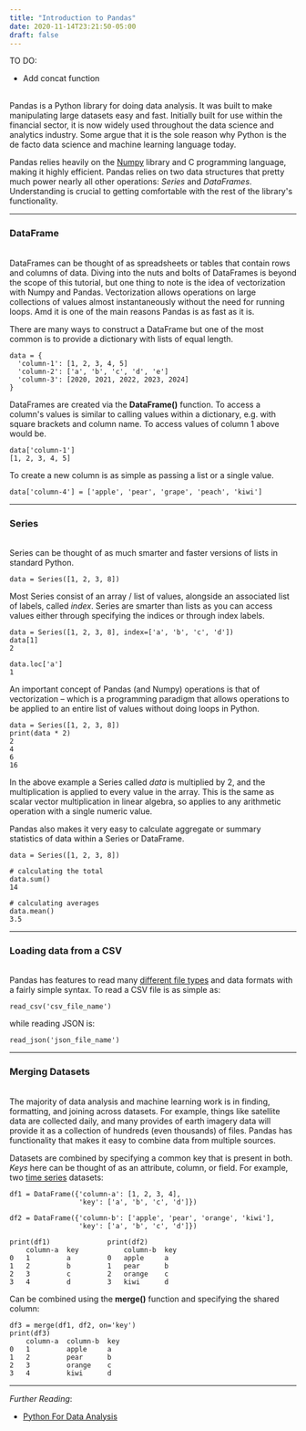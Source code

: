 ```yaml
---
title: "Introduction to Pandas"
date: 2020-11-14T23:21:50-05:00
draft: false
---
```


TO DO:
- Add concat function

\
Pandas is a Python library for doing data analysis. It was built to make manipulating large datasets easy and fast. Initially built for use within the financial sector, it is now widely used throughout the data science and analytics industry. Some argue that it is the sole reason why Python is the de facto data science and machine learning language today.

Pandas relies heavily on the [Numpy](https://en.wikipedia.org/wiki/NumPy) library and C programming language, making it highly efficient. Pandas relies on two data structures that pretty much power nearly all other operations: *Series* and *DataFrames*. Understanding is crucial to getting comfortable with the rest of the library's functionality.

---

### DataFrame
\
DataFrames can be thought of as spreadsheets or tables that contain rows and columns of data. Diving into the nuts and bolts of DataFrames is beyond the scope of this tutorial, but one thing to note is the idea of vectorization with Numpy and Pandas. Vectorization allows operations on large collections of values almost instantaneously without the need for running loops. Amd it is one of the main reasons Pandas is as fast as it is.

There are many ways to construct a DataFrame but one of the most common is to provide a dictionary with lists of equal length.

```
data = {
  'column-1': [1, 2, 3, 4, 5]
  'column-2': ['a', 'b', 'c', 'd', 'e']
  'column-3': [2020, 2021, 2022, 2023, 2024]
}
```

DataFrames are created via the **DataFrame()** function. To access a column's values is similar to calling values within a dictionary, e.g. with square brackets and column name. To access values of column 1 above would be.

```
data['column-1']
[1, 2, 3, 4, 5]
```

To create a new column is as simple as passing a list or a single value.

```
data['column-4'] = ['apple', 'pear', 'grape', 'peach', 'kiwi']
```
---
### Series
\
Series can be thought of as much smarter and faster versions of lists in standard Python.  

```
data = Series([1, 2, 3, 8])
```

Most Series consist of an array / list of values, alongside an associated list of labels, called *index*. Series are smarter than lists as you can access values either through specifying the indices or through index labels.

```
data = Series([1, 2, 3, 8], index=['a', 'b', 'c', 'd'])
data[1]
2

data.loc['a']
1
```

An important concept of Pandas (and Numpy) operations is that of vectorization – which is a programming paradigm that allows operations to be applied to an entire list of values without doing loops in Python.

```
data = Series([1, 2, 3, 8])
print(data * 2)
2
4
6
16
```

In the above example a Series called *data* is multiplied by 2, and the multiplication is applied to every value in the array. This is the same as scalar vector multiplication in linear algebra, so applies to any arithmetic operation with a single numeric value.

Pandas also makes it very easy to calculate aggregate or summary statistics of data within a Series or DataFrame.

```
data = Series([1, 2, 3, 8])

# calculating the total
data.sum()
14

# calculating averages
data.mean()
3.5
```

---

### Loading data from a CSV
\
Pandas has features to read many [different file types](https://pandas.pydata.org/pandas-docs/stable/user_guide/io.html) and data formats with a fairly simple syntax. To read a CSV file is as simple as:

```
read_csv('csv_file_name')
```

while reading JSON is:

```
read_json('json_file_name')
```

---

### Merging Datasets
\
The majority of data analysis and machine learning work is in finding, formatting, and joining across datasets. For example, things like satellite data are collected daily, and many provides of earth imagery data will provide it as a collection of hundreds (even thousands) of files. Pandas has functionality that makes it easy to combine data from multiple sources.

Datasets are combined by specifying a common key that is present in both. *Keys* here can be thought of as an attribute, column, or field. For example, two [time series](https://en.wikipedia.org/wiki/Time_series) datasets:

```
df1 = DataFrame({'column-a': [1, 2, 3, 4],
                 'key': ['a', 'b', 'c', 'd']})

df2 = DataFrame({'column-b': ['apple', 'pear', 'orange', 'kiwi'],
                 'key': ['a', 'b', 'c', 'd']})

print(df1)              print(df2)
    column-a  key           column-b  key
0   1         a         0   apple     a
1   2         b         1   pear      b
2   3         c         2   orange    c
3   4         d         3   kiwi      d
```

Can be combined using the **merge()** function and specifying the shared column:

```
df3 = merge(df1, df2, on='key')
print(df3)
    column-a  column-b  key
0   1         apple     a
1   2         pear      b
2   3         orange    c
3   4         kiwi      d
```

---

*Further Reading*:
- [Python For Data Analysis](https://www.cin.ufpe.br/~embat/Python%20for%20Data%20Analysis.pdf)
